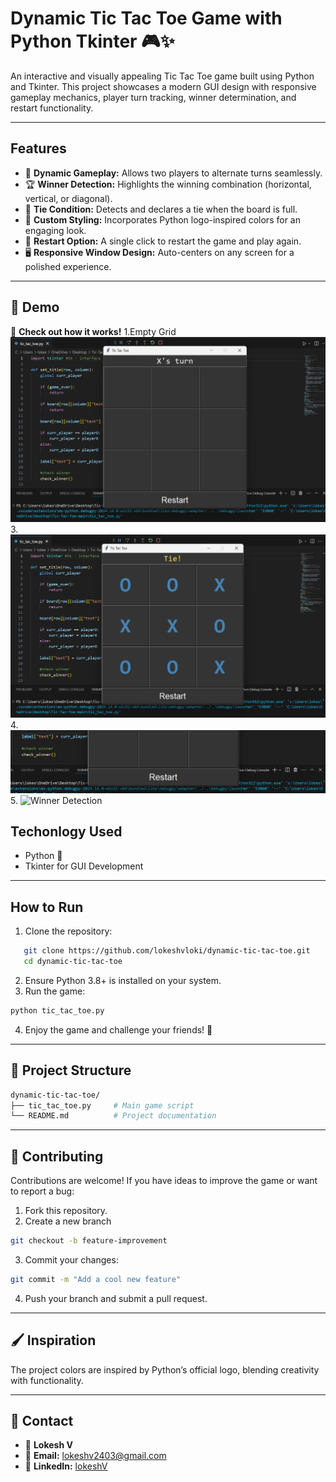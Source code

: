 # Dynamic Tic Tac Toe Game with Python Tkinter 🎮✨
An interactive and visually appealing Tic Tac Toe game built using Python and Tkinter. This project showcases a modern GUI design with responsive gameplay mechanics, player turn tracking, winner determination, and restart functionality.

---

## Features

* 🔄 **Dynamic Gameplay:** Allows two players to alternate turns seamlessly.
* 🏆 **Winner Detection:** Highlights the winning combination (horizontal, vertical, or diagonal).
* 🤝 **Tie Condition:** Detects and declares a tie when the board is full.
* 🎨 **Custom Styling:** Incorporates Python logo-inspired colors for an engaging look.
* 🚀 **Restart Option:** A single click to restart the game and play again.
* 🖥️ **Responsive Window Design:** Auto-centers on any screen for a polished experience.

---

## 🎥 Demo
👀 **Check out how it works!**
1.Empty Grid
![Empty Grid](empty.png)
3. ![Tie Condition](tie.png)
4. ![Restart Option](restart.png)
5. ![Winner Detection](win.png)


## Techonlogy Used
* Python 🐍
* Tkinter for GUI Development

---

## How to Run
1. Clone the repository:
```bash
   git clone https://github.com/lokeshvloki/dynamic-tic-tac-toe.git
   cd dynamic-tic-tac-toe  
```
2. Ensure Python 3.8+ is installed on your system.
3. Run the game:
```bash
python tic_tac_toe.py
```
4. Enjoy the game and challenge your friends! 🎉

---

## 📂 Project Structure
```bash
dynamic-tic-tac-toe/
├── tic_tac_toe.py     # Main game script 
└── README.md          # Project documentation
```

---

## 🤝 Contributing
Contributions are welcome! If you have ideas to improve the game or want to report a bug:

1. Fork this repository.
2. Create a new branch
```bash
git checkout -b feature-improvement  
```
3. Commit your changes:
```bash
git commit -m "Add a cool new feature"
```
4. Push your branch and submit a pull request.

---

## 🖌️ Inspiration
The project colors are inspired by Python’s official logo, blending creativity with functionality.

---

## 📧 Contact
- 👤 **Lokesh V**
- 📧 **Email:** lokeshv2403@gmail.com
- 📂 **LinkedIn:** [lokeshV](https://www.linkedin.com/in/lokesh-v-13873a284?utm_source=share&utm_campaign=share_via&utm_content=profile&utm_medium=android_app)

